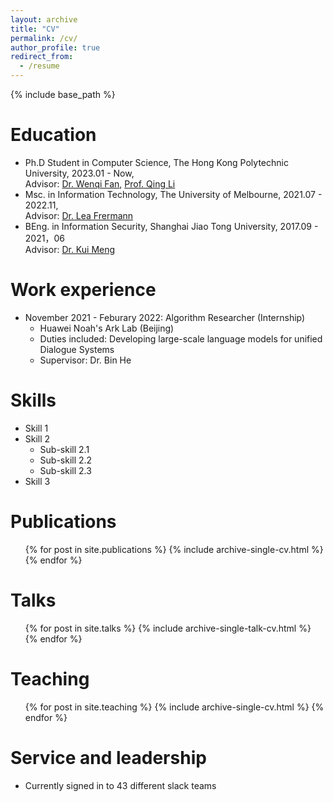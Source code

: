 ```yaml
---
layout: archive
title: "CV"
permalink: /cv/
author_profile: true
redirect_from:
  - /resume
---
```


{% include base_path %}

Education
======
* Ph.D Student in Computer Science, The Hong Kong Polytechnic University, 2023.01 - Now, <br>Advisor: [Dr. Wenqi Fan](https://wenqifan03.github.io/), [Prof. Qing Li](https://www4.comp.polyu.edu.hk/~csqli/)
* Msc. in Information Technology, The University of Melbourne, 2021.07 - 2022.11, <br>Advisor: [Dr. Lea Frermann](https://www.frermann.de/)
* BEng. in Information Security, Shanghai Jiao Tong University, 2017.09 - 2021，06 <br>Advisor: [Dr. Kui Meng](https://infosec.sjtu.edu.cn/DirectoryDetail.aspx?id=144)

Work experience
======
* November 2021 - Feburary 2022: Algorithm Researcher (Internship)
  * Huawei Noah's Ark Lab (Beijing)
  * Duties included: Developing large-scale language models for unified Dialogue Systems
  * Supervisor: Dr. Bin He

  
Skills
======
* Skill 1
* Skill 2
  * Sub-skill 2.1
  * Sub-skill 2.2
  * Sub-skill 2.3
* Skill 3

Publications
======
  <ul>{% for post in site.publications %}
    {% include archive-single-cv.html %}
  {% endfor %}</ul>
  
Talks
======
  <ul>{% for post in site.talks %}
    {% include archive-single-talk-cv.html %}
  {% endfor %}</ul>
  
Teaching
======
  <ul>{% for post in site.teaching %}
    {% include archive-single-cv.html %}
  {% endfor %}</ul>
  
Service and leadership
======
* Currently signed in to 43 different slack teams
